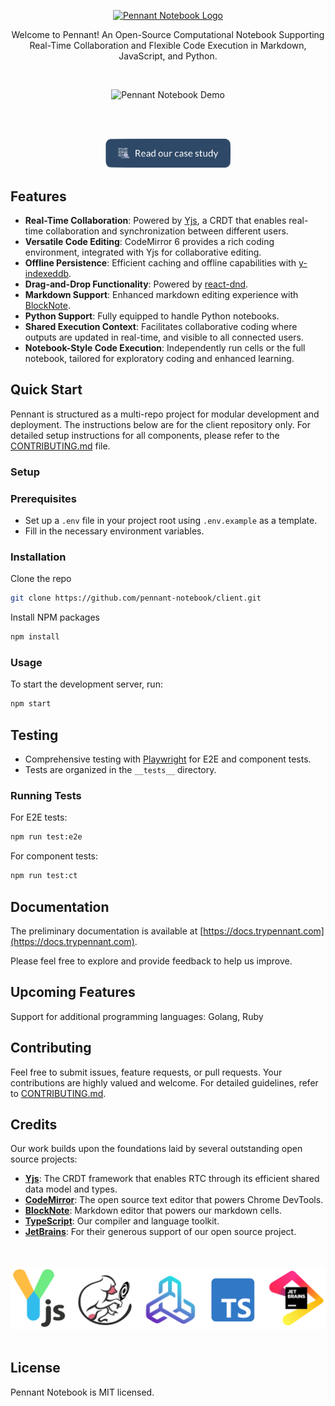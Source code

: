 <p align="center">
  <a href="https://trypennant.com">
    <img src="https://pennant-notebook.github.io/images/logo/logo-name-horizontal-purple.png" alt="Pennant Notebook Logo" width="300"/>
  </a>
</p>
<p align="center">
 Welcome to Pennant! An Open-Source Computational Notebook Supporting Real-Time Collaboration and Flexible Code Execution in Markdown, JavaScript, and Python.
</p>
<br />
<p align="center">
  <img src="https://pennant-notebook.github.io/images/11-opening-notebook-gif.gif" alt="Pennant Notebook Demo" width="500" />
</p>
<br />
<br />
<p align="center">
  <a href="https://pennant-notebook.github.io/" target="_blank">
    <img src="public/read-our-case-study.png" alt="Read Our Case Study" width="200" />
  </a>
</p>


## Features

- **Real-Time Collaboration**: Powered by [Yjs](https://github.com/yjs/yjs), a CRDT that enables real-time collaboration and synchronization between different users.
- **Versatile Code Editing**: CodeMirror 6 provides a rich coding environment, integrated with Yjs for collaborative editing.
- **Offline Persistence**: Efficient caching and offline capabilities with [y-indexeddb](https://github.com/yjs/y-indexeddb).
- **Drag-and-Drop Functionality**: Powered by [react-dnd](https://github.com/react-dnd/react-dnd).
- **Markdown Support**: Enhanced markdown editing experience with [BlockNote](https://github.com/TypeCellOS/BlockNote).
- **Python Support**: Fully equipped to handle Python notebooks.
- **Shared Execution Context**: Facilitates collaborative coding where outputs are updated in real-time, and visible to all connected users.
- **Notebook-Style Code Execution**: Independently run cells or the full notebook, tailored for exploratory coding and enhanced learning.

## Quick Start

Pennant is structured as a multi-repo project for modular development and deployment. The instructions below are for the client repository only. For detailed setup instructions for all components, please refer to the [CONTRIBUTING.md](CONTRIBUTING.md) file.

### Setup


### Prerequisites

- Set up a `.env` file in your project root using `.env.example` as a template.
- Fill in the necessary environment variables.

### Installation

Clone the repo

```bash
git clone https://github.com/pennant-notebook/client.git
```

Install NPM packages

```bash
npm install
```

### Usage

To start the development server, run:

```bash
npm start
```

## Testing

- Comprehensive testing with [Playwright](https://playwright.dev/) for E2E and component tests.
- Tests are organized in the `__tests__` directory.

### Running Tests

For E2E tests:

```bash
npm run test:e2e
```

For component tests:

```bash
npm run test:ct
```

## Documentation

The preliminary documentation is available at [https://docs.trypennant.com](https://docs.trypennant.com).

Please feel free to explore and provide feedback to help us improve.

## Upcoming Features

Support for additional programming languages: Golang, Ruby

## Contributing

Feel free to submit issues, feature requests, or pull requests. Your contributions are highly valued and welcome. For detailed guidelines, refer to [CONTRIBUTING.md](CONTRIBUTING.md).

## Credits

Our work builds upon the foundations laid by several outstanding open source projects:

- **[Yjs](https://yjs.dev/)**: The CRDT framework that enables RTC through its efficient shared data model and types.
- **[CodeMirror](https://codemirror.net/)**: The open source text editor that powers Chrome DevTools.
- **[BlockNote](https://www.blocknotejs.org/)**: Markdown editor that powers our markdown cells.
- **[TypeScript](https://www.typescriptlang.org/)**: Our compiler and language toolkit.
- **[JetBrains](https://jb.gg/OpenSourceSupport)**: For their generous support of our open source project.

<p>
  &nbsp;<br>
  <span>&nbsp;&nbsp;&nbsp;&nbsp;</span>
  <img src="/public/credits.png" alt="Credits" width="600" />
  <br>&nbsp;
</p>

## License

Pennant Notebook is MIT licensed.

